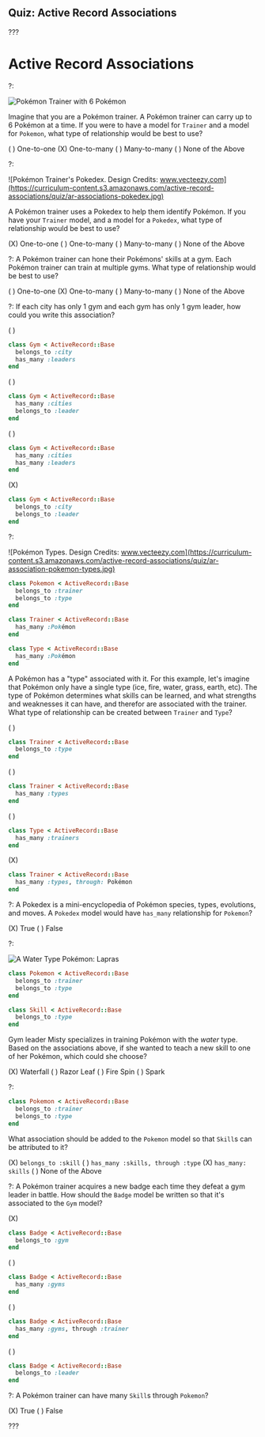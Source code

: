 ## Quiz: Active Record Associations

???

# Active Record Associations

?:

![Pokémon Trainer with 6 Pokémon](https://curriculum-content.s3.amazonaws.com/active-record-associations/quiz/ar-associations-pokemon.jpg)

Imagine that you are a Pokémon trainer. A Pokémon trainer can carry up to 6 Pokémon at a time. If you were to have a model for `Trainer` and a model for `Pokemon`, what type of relationship would be best to use?

( ) One-to-one (X) One-to-many ( ) Many-to-many ( ) None of the Above

?:

![Pokémon Trainer's Pokedex. Design Credits: www.vecteezy.com](https://curriculum-content.s3.amazonaws.com/active-record-associations/quiz/ar-associations-pokedex.jpg)


A Pokémon trainer uses a Pokedex to help them identify Pokémon. If you have your `Trainer` model, and a model for a `Pokedex`, what type of relationship would be best to use?

(X) One-to-one ( ) One-to-many ( ) Many-to-many ( ) None of the Above

?: A Pokémon trainer can hone their Pokémons' skills at a gym. Each Pokémon trainer can train at multiple gyms. What type of relationship would be best to use?

( ) One-to-one (X) One-to-many ( ) Many-to-many ( ) None of the Above

?: If each city has only 1 gym and each gym has only 1 gym leader, how could you write this association?

( )
```ruby
class Gym < ActiveRecord::Base
  belongs_to :city
  has_many :leaders
end
```
( )
```ruby
class Gym < ActiveRecord::Base
  has_many :cities
  belongs_to :leader
end
```
( )
```ruby
class Gym < ActiveRecord::Base
  has_many :cities
  has_many :leaders
end
```
(X)
```ruby
class Gym < ActiveRecord::Base
  belongs_to :city
  belongs_to :leader
end
```

?:

![Pokémon Types. Design Credits: www.vecteezy.com](https://curriculum-content.s3.amazonaws.com/active-record-associations/quiz/ar-association-pokemon-types.jpg)


```ruby
class Pokemon < ActiveRecord::Base
  belongs_to :trainer
  belongs_to :type
end

class Trainer < ActiveRecord::Base
  has_many :Pokémon
end

class Type < ActiveRecord::Base
  has_many :Pokémon
end
```

A Pokémon has a "type" associated with it. For this example, let's imagine that Pokémon only have a single type (ice, fire, water, grass, earth, etc). The type of Pokémon determines what skills can be learned, and what strengths and weaknesses it can have, and therefor are associated with the trainer. What type of relationship can be created between `Trainer` and `Type`?

( )
```ruby
class Trainer < ActiveRecord::Base
  belongs_to :type
end
```
( )
```ruby
class Trainer < ActiveRecord::Base
  has_many :types
end
```
( )
```ruby
class Type < ActiveRecord::Base
  has_many :trainers
end
```
(X)
```ruby
class Trainer < ActiveRecord::Base
  has_many :types, through: Pokémon
end
```

?: A Pokedex is a mini-encyclopedia of Pokémon species, types, evolutions, and moves. A `Pokedex` model would have `has_many` relationship for `Pokemon`?

(X) True ( ) False

?:

![A Water Type Pokémon: Lapras](https://curriculum-content.s3.amazonaws.com/active-record-associations/quiz/ar-associations-lapras.gif)

```ruby
class Pokemon < ActiveRecord::Base
  belongs_to :trainer
  belongs_to :type
end

class Skill < ActiveRecord::Base
  belongs_to :type
end
```

Gym leader Misty specializes in training Pokémon with the _water_ type. Based on the associations above, if she wanted to teach a new skill to one of her Pokémon, which could she choose?

(X) Waterfall ( ) Razor Leaf ( ) Fire Spin ( ) Spark

?:

```ruby
class Pokemon < ActiveRecord::Base
  belongs_to :trainer
  belongs_to :type
end
```

What association should be added to the `Pokemon` model so that `Skill`s can be attributed to it?

(X) `belongs_to :skill` ( ) `has_many :skills, through :type` (X) `has_many: skills` ( ) None of the Above

?: A Pokémon trainer acquires a new badge each time they defeat a gym leader in battle. How should the `Badge` model be written so that it's associated to the `Gym` model?

(X)
```ruby
class Badge < ActiveRecord::Base
  belongs_to :gym
end
```
( )
```ruby
class Badge < ActiveRecord::Base
  has_many :gyms
end
```
( )
```ruby
class Badge < ActiveRecord::Base
  has_many :gyms, through :trainer
end
```
( )
```ruby
class Badge < ActiveRecord::Base
  belongs_to :leader
end
```

?: A Pokémon trainer can have many `Skill`s through `Pokemon`?

(X) True ( ) False

???
